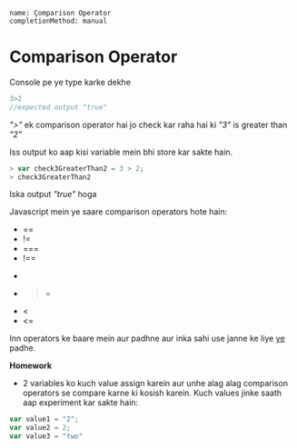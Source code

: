 ```ngMeta
name: Çomparison Operator
completionMethod: manual
```

# Comparison Operator

Console pe ye type karke dekhe

```javascript
3>2
//expected output "true"
```

*">"* ek comparison operator hai jo check kar raha hai ki *"3"* is greater than *"2"*

Iss output ko aap kisi variable mein bhi store kar sakte hain.

```javascript
> var check3GreaterThan2 = 3 > 2;
> check3GreaterThan2
```
Iska output *"true"* hoga

Javascript mein ye saare comparison operators hote hain:
* ==
* !=
* ===
* !==
* >
* >=
* <
* <=

Inn operators ke baare mein aur padhne aur inka sahi use janne ke liye [ye](https://developer.mozilla.org/en-US/docs/Web/JavaScript/Reference/Operators/Comparison_Operators) padhe.

**Homework**
- 2 variables ko kuch value assign karein aur unhe alag alag comparison operators se compare karne ki kosish karein.
Kuch values jinke saath aap experiment kar sakte hain:
```javascript
var value1 = "2";
var value2 = 2;
var value3 = "two"
```
